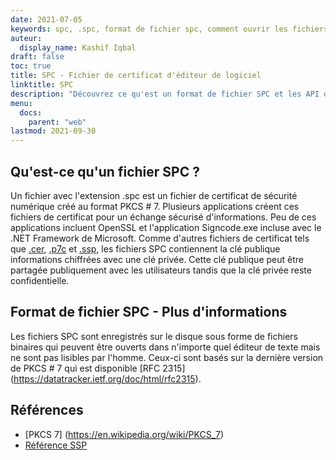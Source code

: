 ```yaml
---
date: 2021-07-05
keywords: spc, .spc, format de fichier spc, comment ouvrir les fichiers spc, fichier de certificat de l'éditeur de logiciels
auteur:
  display_name: Kashif Iqbal
draft: false
toc: true
title: SPC - Fichier de certificat d'éditeur de logiciel
linktitle: SPC
description: "Découvrez ce qu'est un format de fichier SPC et les API qui peuvent créer et ouvrir des fichiers SPC."
menu:
  docs:
    parent: "web"
lastmod: 2021-09-30
---
```


## Qu'est-ce qu'un fichier SPC ?

Un fichier avec l'extension .spc est un fichier de certificat de sécurité numérique créé au format PKCS # 7. Plusieurs applications créent ces fichiers de certificat pour un échange sécurisé d'informations. Peu de ces applications incluent OpenSSL et l'application Signcode.exe incluse avec le .NET Framework de Microsoft. Comme d'autres fichiers de certificat tels que [.cer](/fr/web/cer/), [.p7c](/fr/web/p7c/) et [.ssp](/fr/web/ssp/), les fichiers SPC contiennent la clé publique informations chiffrées avec une clé privée. Cette clé publique peut être partagée publiquement avec les utilisateurs tandis que la clé privée reste confidentielle.

## Format de fichier SPC - Plus d'informations

Les fichiers SPC sont enregistrés sur le disque sous forme de fichiers binaires qui peuvent être ouverts dans n'importe quel éditeur de texte mais ne sont pas lisibles par l'homme. Ceux-ci sont basés sur la dernière version de PKCS # 7 qui est disponible [RFC 2315] (https://datatracker.ietf.org/doc/html/rfc2315).

## Références

* [PKCS 7] (https://en.wikipedia.org/wiki/PKCS_7)
* [Référence SSP](https://scalate.github.io/scalate/documentation/ssp-reference.html)

